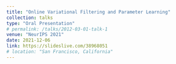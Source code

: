 ```yaml
---
title: "Online Variational Filtering and Parameter Learning"
collection: talks
type: "Oral Presentation"
# permalink: /talks/2012-03-01-talk-1
venue: "NeurIPS 2021"
date: 2021-12-06
link: https://slideslive.com/38968051
# location: "San Francisco, California"
---
```


